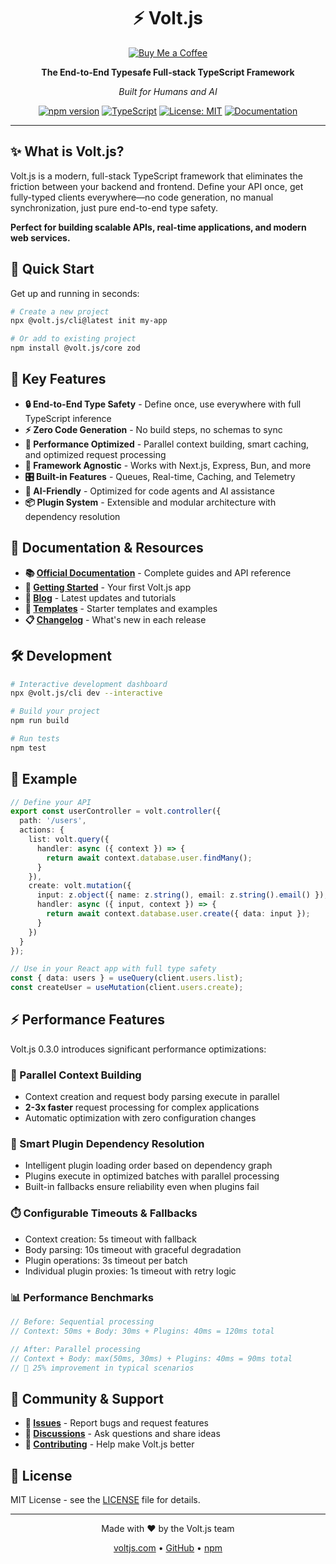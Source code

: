 <div align="center">
  <h1>⚡ Volt.js</h1>
  <a href="https://donate.stripe.com/9B68wQeY9eEpeYI5ftcZa01" target="_blank">
    <img src="https://img.shields.io/badge/Buy%20Me%20a%20Coffee-Donate-yellow?style=for-the-badge&logo=coffee" alt="Buy Me a Coffee" />
  </a>
  <p><strong>The End-to-End Typesafe Full-stack TypeScript Framework</strong></p>
  <p><em>Built for Humans and AI</em></p>

  [![npm version](https://img.shields.io/npm/v/@volt.js/core.svg?style=flat)](https://www.npmjs.com/package/@volt.js/core)
  [![TypeScript](https://img.shields.io/badge/TypeScript-5.0+-blue.svg)](https://www.typescriptlang.org/)
  [![License: MIT](https://img.shields.io/badge/License-MIT-yellow.svg)](https://opensource.org/licenses/MIT)
  [![Documentation](https://img.shields.io/badge/docs-voltjs.com-brightgreen.svg)](https://voltjs.com)
</div>

---

## ✨ What is Volt.js?

Volt.js is a modern, full-stack TypeScript framework that eliminates the friction between your backend and frontend. Define your API once, get fully-typed clients everywhere—no code generation, no manual synchronization, just pure end-to-end type safety.

**Perfect for building scalable APIs, real-time applications, and modern web services.**

## 🚀 Quick Start

Get up and running in seconds:

```bash
# Create a new project
npx @volt.js/cli@latest init my-app

# Or add to existing project
npm install @volt.js/core zod
```

## 🎯 Key Features

- **🔒 End-to-End Type Safety** - Define once, use everywhere with full TypeScript inference
- **⚡ Zero Code Generation** - No build steps, no schemas to sync
- **🚀 Performance Optimized** - Parallel context building, smart caching, and optimized request processing
- **🔌 Framework Agnostic** - Works with Next.js, Express, Bun, and more
- **🎛️ Built-in Features** - Queues, Real-time, Caching, and Telemetry
- **🤖 AI-Friendly** - Optimized for code agents and AI assistance
- **📦 Plugin System** - Extensible and modular architecture with dependency resolution

## 📖 Documentation & Resources

- **📚 [Official Documentation](https://voltjs.com/docs)** - Complete guides and API reference
- **🎯 [Getting Started](https://voltjs.com/docs/getting-started)** - Your first Volt.js app
- **📝 [Blog](https://voltjs.com/blog)** - Latest updates and tutorials
- **🎨 [Templates](https://voltjs.com/templates)** - Starter templates and examples
- **📋 [Changelog](https://voltjs.com/changelog)** - What's new in each release

## 🛠️ Development

```bash
# Interactive development dashboard
npx @volt.js/cli dev --interactive

# Build your project
npm run build

# Run tests
npm test
```

## 🌟 Example

```typescript
// Define your API
export const userController = volt.controller({
  path: '/users',
  actions: {
    list: volt.query({
      handler: async ({ context }) => {
        return await context.database.user.findMany();
      }
    }),
    create: volt.mutation({
      input: z.object({ name: z.string(), email: z.string().email() }),
      handler: async ({ input, context }) => {
        return await context.database.user.create({ data: input });
      }
    })
  }
});

// Use in your React app with full type safety
const { data: users } = useQuery(client.users.list);
const createUser = useMutation(client.users.create);
```

## ⚡ Performance Features

Volt.js 0.3.0 introduces significant performance optimizations:

### 🚀 Parallel Context Building
- Context creation and request body parsing execute in parallel
- **2-3x faster** request processing for complex applications
- Automatic optimization with zero configuration changes

### 🔄 Smart Plugin Dependency Resolution
- Intelligent plugin loading order based on dependency graph
- Plugins execute in optimized batches with parallel processing
- Built-in fallbacks ensure reliability even when plugins fail

### ⏱️ Configurable Timeouts & Fallbacks
- Context creation: 5s timeout with fallback
- Body parsing: 10s timeout with graceful degradation
- Plugin operations: 3s timeout per batch
- Individual plugin proxies: 1s timeout with retry logic

### 📊 Performance Benchmarks
```typescript
// Before: Sequential processing
// Context: 50ms + Body: 30ms + Plugins: 40ms = 120ms total

// After: Parallel processing
// Context + Body: max(50ms, 30ms) + Plugins: 40ms = 90ms total
// 🎯 25% improvement in typical scenarios
```

## 🤝 Community & Support

- **🐛 [Issues](https://github.com/andeerc/volt.js/issues)** - Report bugs and request features
- **💬 [Discussions](https://github.com/andeerc/volt.js/discussions)** - Ask questions and share ideas
- **🤝 [Contributing](https://github.com/andeerc/volt.js/blob/main/CONTRIBUTING.md)** - Help make Volt.js better

## 📄 License

MIT License - see the [LICENSE](LICENSE) file for details.

---

<div align="center">
  <p>Made with ❤️ by the Volt.js team</p>
  <p><a href="https://voltjs.com">voltjs.com</a> • <a href="https://github.com/andeerc/volt.js">GitHub</a> • <a href="https://www.npmjs.com/package/@volt.js/core">npm</a></p>
</div>